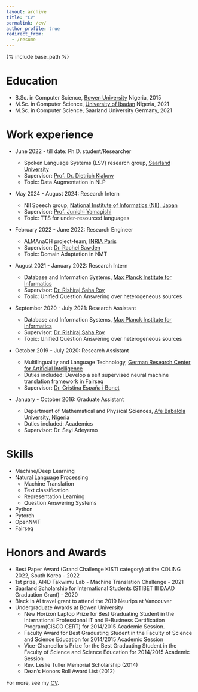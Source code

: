 ```yaml
---
layout: archive
title: "CV"
permalink: /cv/
author_profile: true
redirect_from:
  - /resume
---
```


{% include base_path %}

Education
======
* B.Sc. in Computer Science, <a href="https://bowen.edu.ng/">Bowen University</a> Nigeria, 2015
* M.Sc. in Computer Science, <a href="">University of Ibadan</a> Nigeria, 2021 
* M.Sc. in Computer Science, Saarland University Germany, 2021 

Work experience
======
* June 2022 - till date: Ph.D. student/Researcher
  *  Spoken Language Systems (LSV) research group, <a href = "https://www.lsv.uni-saarland.de/">Saarland University</a>
  * Supervisor: <a href="https://www.lsv.uni-saarland.de/people/dietrich-klakow/">Prof. Dr. Dietrich Klakow</a>
  * Topic: Data Augmentation in NLP

* May 2024 - August 2024: Research Intern
  * NII Speech group, <a href = "https://nii-yamagishilab.github.io/">National Institute of Informatics (NII), Japan</a>
  * Supervisor: <a href="https://nii-yamagishilab.github.io/author/junichi-yamagishi/">Prof. Junichi Yamagishi</a>
  * Topic: TTS for under-resourced languages
    
* February 2022 - June 2022: Research Engineer
  * ALMAnaCH project-team, <a href = "https://files.inria.fr/almanach/index-en.html">INRIA Paris</a>
  * Supervisor: <a href="https://rbawden.github.io/">Dr. Rachel Bawden</a>
  * Topic: Domain Adaptation in NMT
  
* August 2021 - January 2022: Research Intern
  * Database and Information Systems, <a href = "https://www.mpi-inf.mpg.de/departments/databases-and-information-systems/">Max Planck Institute for Informatics</a>
  * Supervisor: <a href="http://people.mpi-inf.mpg.de/~rsaharo/">Dr. Rishiraj Saha Roy</a>
  * Topic: Unified Question Answering over heterogeneous sources
  
* September 2020 - July 2021: Research Assistant
  * Database and Information Systems, <a href = "https://www.mpi-inf.mpg.de/departments/databases-and-information-systems/">Max Planck Institute for Informatics</a>
  * Supervisor: <a href="http://people.mpi-inf.mpg.de/~rsaharo/">Dr. Rishiraj Saha Roy</a>
  * Topic: Unified Question Answering over heterogeneous sources

* October 2019 - July 2020: Research Assistant
  * Multilinguality and Language Technology, <a href = "https://www.dfki.de/en/web/research/research-departments/multilinguality-and-language-technology/team-mlt/">German Research Center for Artificial Intelligence</a>
  * Duties included: Develop a self supervised neural machine translation framework in Fairseq
  * Supervisor: <a href="https://www.cs.upc.edu/~cristinae">Dr. Cristina España i Bonet</a>


* January - October 2016: Graduate Assistant
  * Department of Mathematical and Physical Sciences, <a href="http://www.abuad.edu.ng">Afe Babalola University, Nigeria </a>
  * Duties included: Academics
  * Supervisor: Dr. Seyi Adeyemo
  
Skills
======
* Machine/Deep Learning 
* Natural Language Processing
  * Machine Translation
  * Text classification
  * Representation Learning
  * Question Answering Systems
* Python
* Pytorch
* OpenNMT
* Fairseq

Honors and Awards
======
* Best Paper Award (Grand Challenge KISTI category) at the COLING 2022, South Korea - 2022
* 1st prize, AI4D Takwimu Lab - Machine Translation Challenge - 2021
* Saarland Scholarship for International Students (STIBET III DAAD Graduation Grant) - 2020
* Black in AI travel grant to attend the 2019 Neurips at Vancouver 
* Undergraduate Awards at Bowen University
  * New Horizon Laptop Prize for Best Graduating Student in the International Professional IT and E-Business Certification Program(CISCO CERT) for 2014/2015 Academic Session.
  * Faculty Award for Best Graduating Student in the Faculty of Science and Science Education for 2014/2015 Academic Session
  * Vice-Chancellor’s Prize for the Best Graduating Student in the Faculty of Science and Science Education for 2014/2015 Academic Session
  * Rev. Leslie Tuller Memorial Scholarship (2014)
  * Dean’s Honors Roll Award List (2012)

For more, see my <a href="../files/Jesujoba_CV.pdf">CV</a>.
